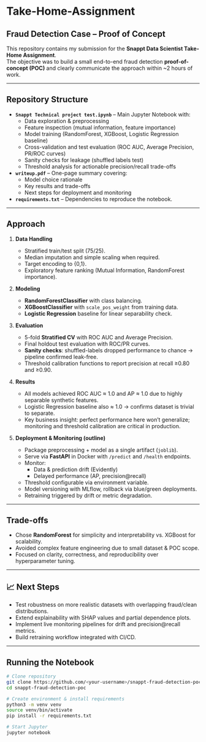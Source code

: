# Take-Home-Assignment

## Fraud Detection Case – Proof of Concept

This repository contains my submission for the **Snappt Data Scientist Take-Home Assignment**.  
The objective was to build a small end-to-end fraud detection **proof-of-concept (POC)** and clearly communicate the approach within ~2 hours of work.

---

##  Repository Structure
- **`Snappt Technical project test.ipynb`** – Main Jupyter Notebook with:
  - Data exploration & preprocessing
  - Feature inspection (mutual information, feature importance)
  - Model training (RandomForest, XGBoost, Logistic Regression baseline)
  - Cross-validation and test evaluation (ROC AUC, Average Precision, PR/ROC curves)
  - Sanity checks for leakage (shuffled labels test)
  - Threshold analysis for actionable precision/recall trade-offs
- **`writeup.pdf`** – One-page summary covering:
  - Model choice rationale
  - Key results and trade-offs
  - Next steps for deployment and monitoring
- **`requirements.txt`** – Dependencies to reproduce the notebook.

---

##  Approach
1. **Data Handling**
   - Stratified train/test split (75/25).
   - Median imputation and simple scaling when required.
   - Target encoding to {0,1}.
   - Exploratory feature ranking (Mutual Information, RandomForest importance).

2. **Modeling**
   - **RandomForestClassifier** with class balancing.
   - **XGBoostClassifier** with `scale_pos_weight` from training data.
   - **Logistic Regression** baseline for linear separability check.

3. **Evaluation**
   - 5-fold **Stratified CV** with ROC AUC and Average Precision.
   - Final holdout test evaluation with ROC/PR curves.
   - **Sanity checks**: shuffled-labels dropped performance to chance → pipeline confirmed leak-free.
   - Threshold calibration functions to report precision at recall ≥0.80 and ≥0.90.

4. **Results**
   - All models achieved ROC AUC ≈ 1.0 and AP ≈ 1.0 due to highly separable synthetic features.
   - Logistic Regression baseline also ≈ 1.0 → confirms dataset is trivial to separate.
   - Key business insight: perfect performance here won’t generalize; monitoring and threshold calibration are critical in production.

5. **Deployment & Monitoring (outline)**
   - Package preprocessing + model as a single artifact (`joblib`).
   - Serve via **FastAPI** in Docker with `/predict` and `/health` endpoints.
   - Monitor:
     - Data & prediction drift (Evidently)
     - Delayed performance (AP, precision@recall)
   - Threshold configurable via environment variable.
   - Model versioning with MLflow, rollback via blue/green deployments.
   - Retraining triggered by drift or metric degradation.

---

##  Trade-offs
- Chose **RandomForest** for simplicity and interpretability vs. XGBoost for scalability.
- Avoided complex feature engineering due to small dataset & POC scope.
- Focused on clarity, correctness, and reproducibility over hyperparameter tuning.

---

## 📈 Next Steps
- Test robustness on more realistic datasets with overlapping fraud/clean distributions.
- Extend explainability with SHAP values and partial dependence plots.
- Implement live monitoring pipelines for drift and precision@recall metrics.
- Build retraining workflow integrated with CI/CD.

---

##  Running the Notebook
```bash
# Clone repository
git clone https://github.com/<your-username>/snappt-fraud-detection-poc.git
cd snappt-fraud-detection-poc

# Create environment & install requirements
python3 -m venv venv
source venv/bin/activate
pip install -r requirements.txt

# Start Jupyter
jupyter notebook

